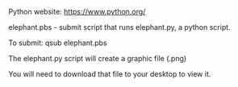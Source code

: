 Python website: https://www.python.org/

elephant.pbs - submit script that runs elephant.py, a python script.

To submit:
 qsub elephant.pbs


The elephant.py script will create a graphic file (.png) 

You will need to download that file to your desktop to view it.


